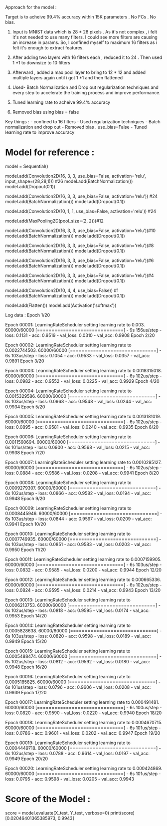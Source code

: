 Approach for the model :

Target is to acheive 99.4% accuracy within 15K parameters . No FCs . No bias.

1. Input is MNIST data which is 28 * 28 pixels . As it's not complex , i felt it's not needed to use many filters. 
   I could see more filters are causing an increase in params. So, I confined myself to maximum 16 filters as i felt it's
   enough to extract features.
   
2. After adding two layers with 16 filters each , reduced it to 24 . Then used 1 *1 to downsize to 10 filters 
3. Afterward , added a max pool layer to bring to 12 * 12 and added multiple layers again until i got 1 *1 and then flattened 
4. Used- Batch Normalization and Drop out regularization techniques and every step to accelerate the training process and 
   improve performance.
 5. Tuned learning rate to acheive 99.4% accuracy
 6. Removed bias using bias = false
 
 Key things :
    - confined to 16 filters 
    - Used regularization techniques - Batch normalization and drop out 
    - Removed bias . use_bias=False 
    - Tuned learning rate to improve accuracy 


Model for reference :
=============================
model = Sequential()
 
model.add(Convolution2D(16, 3, 3, use_bias=False, activation='relu', input_shape=(28,28,1))) #26
model.add(BatchNormalization())
model.add(Dropout(0.1))

model.add(Convolution2D(16, 3, 3, use_bias=False, activation='relu')) #24
model.add(BatchNormalization())
model.add(Dropout(0.1))

model.add(Convolution2D(10, 1, 1, use_bias=False, activation='relu')) #24

model.add(MaxPooling2D(pool_size=(2, 2)))#12

model.add(Convolution2D(16, 3, 3, use_bias=False, activation='relu'))#10
model.add(BatchNormalization())
model.add(Dropout(0.1))


model.add(Convolution2D(16, 3, 3, use_bias=False, activation='relu'))#8
model.add(BatchNormalization())
model.add(Dropout(0.1))


model.add(Convolution2D(16, 3, 3, use_bias=False, activation='relu'))#6
model.add(BatchNormalization())
model.add(Dropout(0.1))


model.add(Convolution2D(16, 3, 3, use_bias=False, activation='relu'))#4
model.add(BatchNormalization())
model.add(Dropout(0.1))


model.add(Convolution2D(10, 4, 4, use_bias=False)) #1
model.add(BatchNormalization())
model.add(Dropout(0.1))


model.add(Flatten())
model.add(Activation('softmax'))



Log data :
Epoch 1/20

Epoch 00001: LearningRateScheduler setting learning rate to 0.003.
60000/60000 [==============================] - 9s 156us/step - loss: 0.1131 - acc: 0.9519 - val_loss: 0.0310 - val_acc: 0.9908
Epoch 2/20

Epoch 00002: LearningRateScheduler setting learning rate to 0.0022744503.
60000/60000 [==============================] - 6s 103us/step - loss: 0.1054 - acc: 0.9533 - val_loss: 0.0357 - val_acc: 0.9891
Epoch 3/20

Epoch 00003: LearningRateScheduler setting learning rate to 0.0018315018.
60000/60000 [==============================] - 6s 102us/step - loss: 0.0982 - acc: 0.9552 - val_loss: 0.0225 - val_acc: 0.9929
Epoch 4/20

Epoch 00004: LearningRateScheduler setting learning rate to 0.0015329586.
60000/60000 [==============================] - 6s 103us/step - loss: 0.0968 - acc: 0.9548 - val_loss: 0.0244 - val_acc: 0.9934
Epoch 5/20

Epoch 00005: LearningRateScheduler setting learning rate to 0.0013181019.
60000/60000 [==============================] - 6s 102us/step - loss: 0.0895 - acc: 0.9581 - val_loss: 0.0240 - val_acc: 0.9935
Epoch 6/20

Epoch 00006: LearningRateScheduler setting learning rate to 0.0011560694.
60000/60000 [==============================] - 6s 101us/step - loss: 0.0900 - acc: 0.9568 - val_loss: 0.0215 - val_acc: 0.9938
Epoch 7/20

Epoch 00007: LearningRateScheduler setting learning rate to 0.0010295127.
60000/60000 [==============================] - 6s 102us/step - loss: 0.0884 - acc: 0.9586 - val_loss: 0.0208 - val_acc: 0.9941
Epoch 8/20

Epoch 00008: LearningRateScheduler setting learning rate to 0.0009279307.
60000/60000 [==============================] - 6s 102us/step - loss: 0.0866 - acc: 0.9582 - val_loss: 0.0194 - val_acc: 0.9948
Epoch 9/20

Epoch 00009: LearningRateScheduler setting learning rate to 0.0008445946.
60000/60000 [==============================] - 6s 103us/step - loss: 0.0844 - acc: 0.9597 - val_loss: 0.0209 - val_acc: 0.9941
Epoch 10/20

Epoch 00010: LearningRateScheduler setting learning rate to 0.0007749935.
60000/60000 [==============================] - 6s 103us/step - loss: 0.0851 - acc: 0.9583 - val_loss: 0.0203 - val_acc: 0.9950
Epoch 11/20

Epoch 00011: LearningRateScheduler setting learning rate to 0.0007159905.
60000/60000 [==============================] - 6s 103us/step - loss: 0.0832 - acc: 0.9585 - val_loss: 0.0200 - val_acc: 0.9944
Epoch 12/20

Epoch 00012: LearningRateScheduler setting learning rate to 0.000665336.
60000/60000 [==============================] - 6s 102us/step - loss: 0.0824 - acc: 0.9595 - val_loss: 0.0214 - val_acc: 0.9943
Epoch 13/20

Epoch 00013: LearningRateScheduler setting learning rate to 0.0006213753.
60000/60000 [==============================] - 6s 102us/step - loss: 0.0818 - acc: 0.9595 - val_loss: 0.0174 - val_acc: 0.9953
Epoch 14/20

Epoch 00014: LearningRateScheduler setting learning rate to 0.0005828638.
60000/60000 [==============================] - 6s 103us/step - loss: 0.0820 - acc: 0.9598 - val_loss: 0.0189 - val_acc: 0.9949
Epoch 15/20

Epoch 00015: LearningRateScheduler setting learning rate to 0.0005488474.
60000/60000 [==============================] - 6s 102us/step - loss: 0.0812 - acc: 0.9592 - val_loss: 0.0180 - val_acc: 0.9948
Epoch 16/20

Epoch 00016: LearningRateScheduler setting learning rate to 0.0005185825.
60000/60000 [==============================] - 6s 101us/step - loss: 0.0796 - acc: 0.9606 - val_loss: 0.0208 - val_acc: 0.9939
Epoch 17/20

Epoch 00017: LearningRateScheduler setting learning rate to 0.000491481.
60000/60000 [==============================] - 6s 100us/step - loss: 0.0820 - acc: 0.9590 - val_loss: 0.0220 - val_acc: 0.9940
Epoch 18/20

Epoch 00018: LearningRateScheduler setting learning rate to 0.0004670715.
60000/60000 [==============================] - 6s 101us/step - loss: 0.0786 - acc: 0.9601 - val_loss: 0.0202 - val_acc: 0.9947
Epoch 19/20

Epoch 00019: LearningRateScheduler setting learning rate to 0.0004449718.
60000/60000 [==============================] - 6s 102us/step - loss: 0.0788 - acc: 0.9614 - val_loss: 0.0197 - val_acc: 0.9949
Epoch 20/20

Epoch 00020: LearningRateScheduler setting learning rate to 0.000424869.
60000/60000 [==============================] - 6s 101us/step - loss: 0.0795 - acc: 0.9598 - val_loss: 0.0205 - val_acc: 0.9943


Score of the Model :
===================
score = model.evaluate(X_test, Y_test, verbose=0)
print(score)
[0.02046401365385973, 0.9943]
